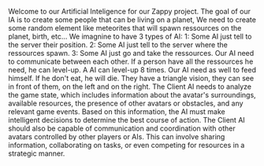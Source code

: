 Welcome to our Artificial Inteligence for our Zappy project.
The goal of our IA is to create some people that can be living on a planet,
We need to create some random element like meteorites that will spawn ressources on the planet, birth, etc...
We imagnine to have 3 types of AI:
1: Some AI just tell to the server their position.
2: Some AI just tell to the server where the ressources spawn.
3: Some AI just go and take the ressources.
Our AI need to communicate between each other.
If a person have all the ressources he need, he can level-up.
A AI can level-up 8 times.
Our AI need as well to feed himself. If he don't eat, he will die.
They have a triangle vision, they can see in front of them, on the left and on the right.
The Client AI needs to analyze the game state, which includes information about the avatar's surroundings, available resources, the presence of other avatars or obstacles, and any relevant game events. Based on this information, the AI must make intelligent decisions to determine the best course of action.
The Client AI should also be capable of communication and coordination with other avatars controlled by other players or AIs. This can involve sharing information, collaborating on tasks, or even competing for resources in a strategic manner.